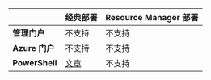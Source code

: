 | | **经典部署** | **Resource Manager 部署**|
|-----------------------------|-------------|---------------------|
| **管理门户** | 不支持 | 不支持 |
| **Azure 门户** | 不支持 | 不支持 |
| **PowerShell** | [文章](/documentation/articles/expressroute-howto-coexist-classic) | 不支持 |

<!---HONumber=Mooncake_0425_2016-->